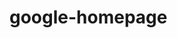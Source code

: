 google-homepage
===============
<a href="http://www.theodinproject.com/web-development-101/html-css"/>
